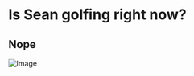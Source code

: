 

# Is Sean golfing right now?



## Nope

![Image](https://media.giphy.com/media/pls8xeXFbASfGMn6jD/giphy.gif)


